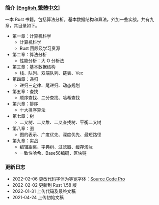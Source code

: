 ### 简介 [[English](./README.md),[繁體中文](./README_TW.md)]
一本 Rust 书籍，包括算法分析，基本数据结构和算法，外加一些实战。共有九章，其目录如下。

* 第一章：计算机科学
    - 计算机科学
    - Rust 回顾及学习资源
* 第二章：算法分析
    - 性能分析：大 O 分析法
* 第三章：基本数据结构
    - 栈、队列、双端队列、链表、Vec
* 第四章：递归
    - 递归三定律、尾递归、动态规划
* 第五章：查找
    - 顺序查找、二分查找、哈希查找
* 第六章：排序
    - 十大排序算法
* 第七章：树
    - 二叉树、二叉堆、二叉查找树、平衡二叉树
* 第八章：图
    - 图的表示、广度优先、深度优先、最短路径
* 第九章：实战
    - 编辑距离、字典树、过滤器、缓存淘汰
    - 一致性哈希、Base58编码、区块链 

### 更新日志
* 2022-02-06 更改代码字体为等宽字体：[Source Code Pro](https://github.com/adobe-fonts/source-code-pro)
* 2022-02-02 更新到 Rust 1.58 版
* 2022-01-31 上传代码及最终文稿
* 2021-04-24 上传初始文稿
